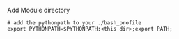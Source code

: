 Add Module directory

    # add the pythonpath to your ./bash_profile
    export PYTHONPATH=$PYTHONPATH:<this dir>;export PATH;
